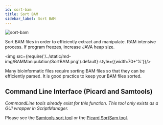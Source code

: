 ```yaml
---
id: sort-bam
title: Sort BAM
sidebar_label: Sort BAM
---
```

![sort-bam](/../static/icons/bam-manipulation/BamManipulation:SortBAM.svg)

Sort BAM files in order to efficiently extract and manipulate. RAM intensive process. If program freezes, increase JAVA heap size.

<img src={require('/../static/md-img/BAMManipulation/SortBAM.png').default} style={{width:70+'%'}}/>

Many bioinformatic files require sorting BAM files so that they can be efficiently parsed. It is good practice to keep your BAM files sorted.


## Command Line Interface (Picard and Samtools)
_CommandLine tools already exist for this function. This tool only exists as a GUI wrapper in ScriptManager._

Please see the [Samtools sort tool][samtools-sort] or the [Picard SortSam tool][picard-sort].

[samtools-sort]:http://www.htslib.org/doc/samtools-sort.html
[picard-sort]:https://broadinstitute.github.io/picard/command-line-overview.html#SortSam

